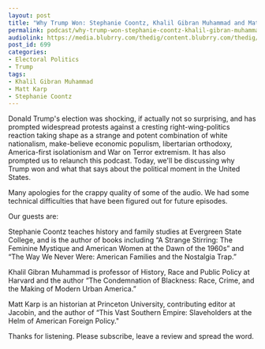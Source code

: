 ```yaml
---
layout: post
title: "Why Trump Won: Stephanie Coontz, Khalil Gibran Muhammad and Matt Karp"
permalink: podcast/why-trump-won-stephanie-coontz-khalil-gibran-muhammad-and-matt-karp/
audiolink: https://media.blubrry.com/thedig/content.blubrry.com/thedig/The_Dig_-_Episode_2_-_FINAL2.mp3
post_id: 699
categories: 
- Electoral Politics
- Trump
tags: 
- Khalil Gibran Muhammad
- Matt Karp
- Stephanie Coontz
---
```


Donald Trump's election was shocking, if actually not so surprising, and has prompted widespread protests against a cresting right-wing-politics reaction taking shape as a strange and potent combination of white nationalism, make-believe economic populism, libertarian orthodoxy, America-first isolationism and War on Terror extremism. It has also prompted us to relaunch this podcast. Today, we'll be discussing why Trump won and what that says about the political moment in the United States.

Many apologies for the crappy quality of some of the audio. We had some technical difficulties that have been figured out for future episodes.

Our guests are:

Stephanie Coontz teaches history and family studies at Evergreen State College, and is the author of books including “A Strange Stirring: The Feminine Mystique and American Women at the Dawn of the 1960s” and “The Way We Never Were: American Families and the Nostalgia Trap.”

Khalil Gibran Muhammad is professor of History, Race and Public Policy at Harvard and the author “The Condemnation of Blackness: Race, Crime, and the Making of Modern Urban America.”

Matt Karp is an historian at Princeton University, contributing editor at Jacobin, and the author of “This Vast Southern Empire: Slaveholders at the Helm of American Foreign Policy."

Thanks for listening. Please subscribe, leave a review and spread the word.

 
